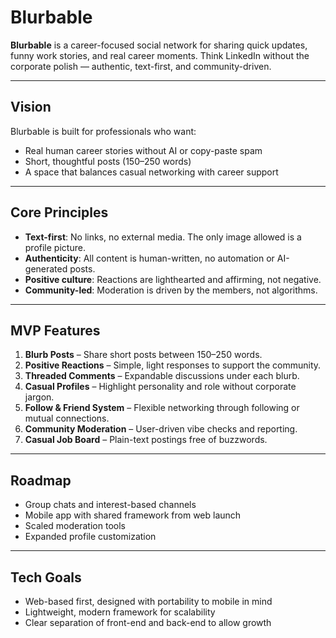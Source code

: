 # Blurbable

**Blurbable** is a career-focused social network for sharing quick updates, funny work stories, and real career moments. Think LinkedIn without the corporate polish — authentic, text-first, and community-driven.

---

## Vision

Blurbable is built for professionals who want:

* Real human career stories without AI or copy-paste spam
* Short, thoughtful posts (150–250 words)
* A space that balances casual networking with career support

---

## Core Principles

* **Text-first**: No links, no external media. The only image allowed is a profile picture.
* **Authenticity**: All content is human-written, no automation or AI-generated posts.
* **Positive culture**: Reactions are lighthearted and affirming, not negative.
* **Community-led**: Moderation is driven by the members, not algorithms.

---

## MVP Features

1. **Blurb Posts** – Share short posts between 150–250 words.
2. **Positive Reactions** – Simple, light responses to support the community.
3. **Threaded Comments** – Expandable discussions under each blurb.
4. **Casual Profiles** – Highlight personality and role without corporate jargon.
5. **Follow & Friend System** – Flexible networking through following or mutual connections.
6. **Community Moderation** – User-driven vibe checks and reporting.
7. **Casual Job Board** – Plain-text postings free of buzzwords.

---

## Roadmap

* Group chats and interest-based channels
* Mobile app with shared framework from web launch
* Scaled moderation tools
* Expanded profile customization

---

## Tech Goals

* Web-based first, designed with portability to mobile in mind
* Lightweight, modern framework for scalability
* Clear separation of front-end and back-end to allow growth
